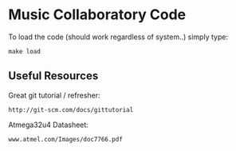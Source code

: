 Music Collaboratory Code
========================

To load the code (should work regardless of system..) simply type:

    make load


Useful Resources
----------------

Great git tutorial / refresher: 

    http://git-scm.com/docs/gittutorial

Atmega32u4 Datasheet:

    www.atmel.com/Images/doc7766.pdf
